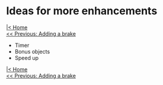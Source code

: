# Ideas for more enhancements

[|< Home](../README.md)  
[<< Previous: Adding a brake](./maze4.md)

* Timer
* Bonus objects
* Speed up

[|< Home](../README.md)  
[<< Previous: Adding a brake](./maze4.md)